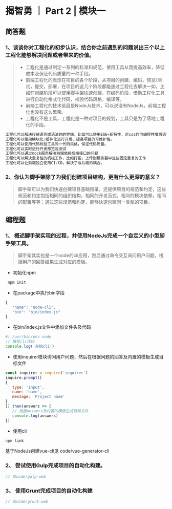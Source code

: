 # 揭智勇 ｜ Part 2 | 模块一



## 简答题

### 1、谈谈你对工程化的初步认识，结合你之前遇到的问题说出三个以上工程化能够解决问题或者带来的价值。

> - 工程化是通过制定一系列的标准和规范，使用工具从而提高效率，降低成本及保证代码质量的一种手段。
> - 前端工程化的表现在项目的各个阶段，从项目的创建，编码，预览/测试，提交，部署，在项目的这几个阶段都能通过工程化去解决一如，比如在创建阶段可以使用脚手架快速创建，在编码阶段，借助工程化工具进行自动化格式化代码，校验代码风格，编译等。
> - 前端工程化的技术低层是NodeJs技术，可以说没有NodeJs，前端工程化也没有这么繁荣。
> - 工程化不是工具，工程化是一种对项目的规划，工具只是为了落地工程化的手段。

```javascript
工程化可以解决传统语言或语法的的弊端，比如可以使用ES6+新特性，对css的可编程性增强语言scss等
工程化可以使用模块化/组件化进行开发，提高项目的可维护性。
工程化可以使用代码校验工具同一代码风格，保证代码质量。
工程化可以实时进行开发预览及测试
工程化可以通过mock服务解决前端依赖后端接口的问题
工程化可以解决重复性的机械工作，比如打包，上传到服务器中这些固定重复的工作
工程化可以让前端独立使用CI/CD，解决了与后端的耦合。
```


### 2、你认为脚手架除了为我们创建项目结构，更有什么更深的意义？

> 脚手架可以为我们快速创建项目基础目录，还提供项目的规范和约定，这些规范和约定包括相同的组织结构，相同的开发范式，相同的模块依赖，相同的配置等等；通过这些规范和约定，能够快速创建同一类型的项目。

## 编程题

### 1、 概述脚手架实现的过程，并使用NodeJs完成一个自定义的小型脚手架工具。

 > 脚手架其实也是一个node的cli应用，然后通过命令交互询问用户问题，根据用户的回答结果生成对应的模板。

 - 初始化npm

```javascript
 npm init
```

 - 在package中执行bin字段

 ```javascript
 {
 	"name": "node-cli",
 	"bin": "bin/index.js"
 }
 ```

 - 在bin/index.js文件中添加文件头及代码

 ```javascript
 #! /usr/bin/env node
 // 填写cli代码
 console.log('开始cli')
 ```

 - 使用inquirer模块询问用户问题，然后在根据问题的回答及内置的模板生成目标文件

 ```javascript
 const inquirer = require('inquirer')
 inquire.prompt([
 {
 	type: 'input',
 	name: 'name',
 	message: 'Project name'
 }
 ]).then(answers => {
 	// 根据answers及内置的模板生成目标文件
 	console.log(answers)
 })
 ```

 - 使用cli

 ```javascript
 npm link
 ```

基于NodeJs创建vue-cli见 code/vue-generator-cli

### 2、 尝试使用Gulp完成项目的自动化构建。

```javascript
// 见code/gulp-web
```



### 3、 使用Grunt完成项目的自动化构建

```javascript
// 见code/grunt-web
```



